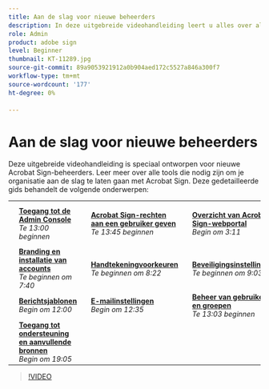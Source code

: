 ```yaml
---
title: Aan de slag voor nieuwe beheerders
description: In deze uitgebreide videohandleiding leert u alles over alle tools die nodig zijn om uw organisatie aan de slag te krijgen met Acrobat Sign
role: Admin
product: adobe sign
level: Beginner
thumbnail: KT-11289.jpg
source-git-commit: 89a9053921912a0b904aed172c5527a846a300f7
workflow-type: tm+mt
source-wordcount: '177'
ht-degree: 0%

---
```


# Aan de slag voor nieuwe beheerders

Deze uitgebreide videohandleiding is speciaal ontworpen voor nieuwe Acrobat Sign-beheerders. Leer meer over alle tools die nodig zijn om je organisatie aan de slag te laten gaan met Acrobat Sign. Deze gedetailleerde gids behandelt de volgende onderwerpen:

<table style="table-layout:auto">
<tr>
  <td>
    <a href="https://video.tv.adobe.com/v/343565/?autoplay=true&t=60">
      <img alt="Afbeelding vooruitspoelen" src="../assets/Stepforward_18.png" />
    </a>
  </td>
  <td>
     <a href="https://video.tv.adobe.com/v/343565/?autoplay=true&t=60"><strong>Toegang tot de Admin Console</strong></a>
         <br>
        <em>Te 13:00 beginnen</em>
    </td>
    <td>
    <a href="https://video.tv.adobe.com/v/343565/?autoplay=true&t=105">
      <img alt="Afbeelding vooruitspoelen" src="../assets/Stepforward_18.png" />
    </a>
  </td>
  <td>
     <a href="https://video.tv.adobe.com/v/343565/?autoplay=true&t=105"><strong>Acrobat Sign-rechten aan een gebruiker geven</strong></a>
        <br>
        <em>Te 13:45 beginnen</em>
    </td>
    <td>
    <a href="https://video.tv.adobe.com/v/343565/?autoplay=true&t=191">
      <img alt="Afbeelding vooruitspoelen" src="../assets/Stepforward_18.png" />
    </a>
  </td>
  <td>
     <a href="https://video.tv.adobe.com/v/343565/?autoplay=true&t=191"><strong>Overzicht van Acrobat Sign-webportal</strong></a>
        <br>
        <em>Begin om 3:11</em>
    </td>
    <td>
    <a href="https://video.tv.adobe.com/v/343565/?autoplay=true&t=358">
      <img alt="Afbeelding vooruitspoelen" src="../assets/Stepforward_18.png" />
    </a>
  </td>
  <td>
     <a href="https://video.tv.adobe.com/v/343565/?autoplay=true&t=358"><strong>Algemene instellingen en configuraties</strong></a>
        <br>
        <em>Te beginnen om 5:58</em>
    </td>
  </tr>
  <tr>
    <td>
    <a href="https://video.tv.adobe.com/v/343565/?autoplay=true&t=460">
      <img alt="Afbeelding vooruitspoelen" src="../assets/Stepforward_18.png" />
    </a>
  </td>
  <td>
     <a href="https://video.tv.adobe.com/v/343565/?autoplay=true&t=460"><strong>Branding en installatie van accounts</strong></a>
         <br>
        <em>Te beginnen om 7:40</em>
    </td>
    <td>
    <a href="https://video.tv.adobe.com/v/343565/?autoplay=true&t=502">
      <img alt="Afbeelding vooruitspoelen" src="../assets/Stepforward_18.png" />
    </a>
  </td>
  <td>
     <a href="https://video.tv.adobe.com/v/343565/?autoplay=true&t=502"><strong>Handtekeningvoorkeuren</strong></a>
        <br>
        <em>Te beginnen om 8:22</em>
    </td>
    <td>
    <a href="https://video.tv.adobe.com/v/343565/?autoplay=true&t=543">
      <img alt="Afbeelding vooruitspoelen" src="../assets/Stepforward_18.png" />
    </a>
  </td>
  <td>
     <a href="https://video.tv.adobe.com/v/343565/?autoplay=true&t=543"><strong>Beveiligingsinstellingen</strong></a>
        <br>
        <em>Te beginnen om 9:03</em>
    </td>
    <td>
    <a href="https://video.tv.adobe.com/v/343565/?autoplay=true&t=595">
      <img alt="Afbeelding vooruitspoelen" src="../assets/Stepforward_18.png" />
    </a>
  </td>
  <td>
     <a href="https://video.tv.adobe.com/v/343565/?autoplay=true&t=595"><strong>Verzendinstellingen</strong></a>
        <br>
        <em>Te beginnen om 9:55</em>
    </td>
  </tr>
  <tr>
    <td>
    <a href="https://video.tv.adobe.com/v/343565/?autoplay=true&t=720">
      <img alt="Afbeelding vooruitspoelen" src="../assets/Stepforward_18.png" />
    </a>
  </td>
  <td>
     <a href="https://video.tv.adobe.com/v/343565/?autoplay=true&t=720"><strong>Berichtsjablonen</strong></a>
         <br>
        <em>Begin om 12:00</em>
    </td>
    <td>
    <a href="https://video.tv.adobe.com/v/343565/?autoplay=true&t=755">
      <img alt="Afbeelding vooruitspoelen" src="../assets/Stepforward_18.png" />
    </a>
  </td>
  <td>
     <a href="https://video.tv.adobe.com/v/343565/?autoplay=true&t=755"><strong>E-mailinstellingen</strong></a>
        <br>
        <em>Begin om 12:35</em>
    </td>
    <td>
    <a href="https://video.tv.adobe.com/v/343565/?autoplay=true&t=783">
      <img alt="Afbeelding vooruitspoelen" src="../assets/Stepforward_18.png" />
    </a>
  </td>
  <td>
     <a href="https://video.tv.adobe.com/v/343565/?autoplay=true&t=783"><strong>Beheer van gebruikers en groepen</strong></a>
        <br>
        <em>Te 13:03 beginnen</em>
    </td>
    <td>
    <a href="https://video.tv.adobe.com/v/343565/?autoplay=true&t=917">
      <img alt="Afbeelding vooruitspoelen" src="../assets/Stepforward_18.png" />
    </a>
  </td>
  <td>
     <a href="https://video.tv.adobe.com/v/343565/?autoplay=true&t=917"><strong>Workflows maken en activeren</strong></a>
        <br>
        <em>Te 15:17 beginnen</em>
  </td>
</tr>
<tr>
  <td>
     <a href="https://video.tv.adobe.com/v/343565/?autoplay=true&t=1145">
      <img alt="Afbeelding vooruitspoelen" src="../assets/Stepforward_18.png" />
    </a>
    </td>
    <td>
     <a href="https://video.tv.adobe.com/v/343565/?autoplay=true&t=1145"><strong>Toegang tot ondersteuning en aanvullende bronnen</strong></a>
        <br>
        <em>Begin om 19:05</em>
    </td>
  </tr>
  </table>

>[!VIDEO](https://video.tv.adobe.com/v/343565?hidetitle=true)
